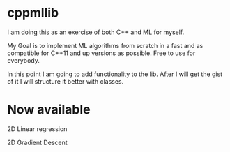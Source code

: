 # cppmllib
I am doing this as an exercise of both C++ and ML for myself.

My Goal is to implement ML algorithms from scratch in a fast and as compatible for C++11 and up versions as possible.
Free to use for everybody.

In this point I am going to add functionality to the lib. After I will get the gist of it I will structure it better with classes.

# Now available
2D Linear regression

2D Gradient Descent 

